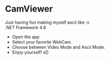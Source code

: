 # CamViewer
Just having fun making myself ascii like :v <br>
.NET Framework 4.8

<ul>
<li>Open the app</li>
<li>Select your favorite WebCam.</li>
<li>Choose between Video Mode and Ascii Mode.</li>
<li>Enjoy yourself! xD</li>

  
</ul>
